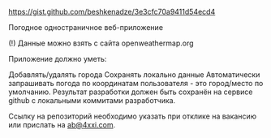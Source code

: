 https://gist.github.com/beshkenadze/3e3cfc70a9411d54ecd4

Погодное одностраничное веб-приложение

(!) Данные можно взять с сайта openweathermap.org

Приложение должно уметь:

Добавлять/удалять города
Сохранять локально данные
Автоматически запрашивать погода по координатам пользователя - это город/место по умолчанию.
Результат разработки должен быть сохранён на сервисе github с локальными коммитами разработчика.

Ссылку на репозиторий необходимо указать при отклике на вакансию или прислать на ab@4xxi.com.